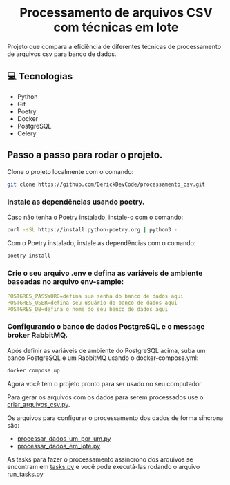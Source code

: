 <h1 align="center" style="font-weight: bold;">Processamento de arquivos CSV com técnicas em lote</h1>

Projeto que compara a eficiência de diferentes técnicas de processamento de arquivos csv para banco de dados.

<h2 id="tech">💻 Tecnologias</h2>

- Python
- Git
- Poetry
- Docker
- PostgreSQL
- Celery

## Passo a passo para rodar o projeto.

Clone o projeto localmente com o comando:

  ```bash
  git clone https://github.com/DerickDevCode/processamento_csv.git
  ```

### Instale as dependências usando poetry.

Caso não tenha o Poetry instalado, instale-o com o comando:

  ```bash
  curl -sSL https://install.python-poetry.org | python3 -
  ```

Com o Poetry instalado, instale as dependências com o comando:

  ```bash
  poetry install
  ```

### Crie o seu arquivo .env e defina as variáveis de ambiente baseadas no arquivo env-sample:

  ```yaml
  POSTGRES_PASSWORD=defina sua senha do banco de dados aqui
  POSTGRES_USER=defina seu usuário do banco de dados aqui
  POSTGRES_DB=defina o nome do seu banco de dados aqui
  ```

### Configurando o banco de dados PostgreSQL e o message broker RabbitMQ.

Após definir as variáveis de ambiente do PostgreSQL acima, suba um banco PostgreSQL e um RabbitMQ usando o
docker-compose.yml:

  ```bash
  docker compose up
  ```

Agora você tem o projeto pronto para ser usado no seu computador.

Para gerar os arquivos com os dados para serem processados use o [criar_arquivos_csv.py](criar_arquivos_csv.py).

Os arquivos para configurar o processamento dos dados de forma síncrona são:

- [processar_dados_um_por_um.py](processar_dados_um_por_um.py)
- [processar_dados_em_lote.py](processar_dados_em_lote.py)

As tasks para fazer o processamento assíncrono dos arquivos se encontram em [tasks.py](tasks.py) e você pode executá-las
rodando o arquivo [run_tasks.py](run_tasks.py)
